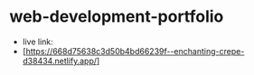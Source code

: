# web-development-portfolio
- live link: 
- [https://668d75638c3d50b4bd66239f--enchanting-crepe-d38434.netlify.app/]
